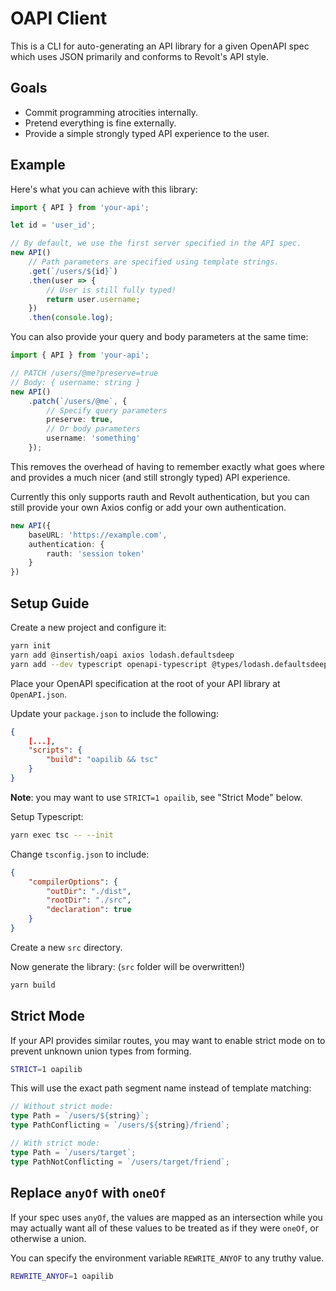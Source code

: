 # OAPI Client

This is a CLI for auto-generating an API library for a given OpenAPI spec which uses JSON primarily and conforms to Revolt's API style.

## Goals

- Commit programming atrocities internally.
- Pretend everything is fine externally.
- Provide a simple strongly typed API experience to the user.

## Example

Here's what you can achieve with this library:

```typescript
import { API } from 'your-api';

let id = 'user_id';

// By default, we use the first server specified in the API spec.
new API()
    // Path parameters are specified using template strings.
    .get(`/users/${id}`)
    .then(user => {
        // User is still fully typed!
        return user.username;
    })
    .then(console.log);
```

You can also provide your query and body parameters at the same time:

```typescript
import { API } from 'your-api';

// PATCH /users/@me?preserve=true
// Body: { username: string }
new API()
    .patch(`/users/@me`, {
        // Specify query parameters
        preserve: true,
        // Or body parameters
        username: 'something'
    });
```

This removes the overhead of having to remember exactly what goes where and provides a much nicer (and still strongly typed) API experience.

Currently this only supports rauth and Revolt authentication, but you can still provide your own Axios config or add your own authentication.

```typescript
new API({
    baseURL: 'https://example.com',
    authentication: {
        rauth: 'session token'
    }
})
```

## Setup Guide

Create a new project and configure it:

```sh
yarn init
yarn add @insertish/oapi axios lodash.defaultsdeep
yarn add --dev typescript openapi-typescript @types/lodash.defaultsdeep
```

Place your OpenAPI specification at the root of your API library at `OpenAPI.json`.

Update your `package.json` to include the following:

```json
{
    [...],
    "scripts": {
        "build": "oapilib && tsc"
    }
}
```

**Note**: you may want to use `STRICT=1 opailib`, see "Strict Mode" below.

Setup Typescript:

```sh
yarn exec tsc -- --init
```

Change `tsconfig.json` to include:

```json
{
    "compilerOptions": {
        "outDir": "./dist",
        "rootDir": "./src",
        "declaration": true
    }
}
```

Create a new `src` directory.

Now generate the library: (`src` folder will be overwritten!)

```sh
yarn build
```

## Strict Mode

If your API provides similar routes, you may want to enable strict mode on to prevent unknown union types from forming.

```sh
STRICT=1 oapilib
```

This will use the exact path segment name instead of template matching:

```typescript
// Without strict mode:
type Path = `/users/${string}`;
type PathConflicting = `/users/${string}/friend`;

// With strict mode:
type Path = `/users/target`;
type PathNotConflicting = `/users/target/friend`;
```

## Replace `anyOf` with `oneOf`

If your spec uses `anyOf`, the values are mapped as an intersection while you may actually want all of these values to be treated as if they were `oneOf`, or otherwise a union.

You can specify the environment variable `REWRITE_ANYOF` to any truthy value.

```sh
REWRITE_ANYOF=1 oapilib
```
